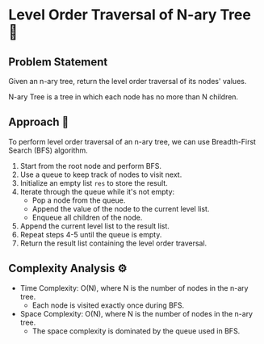 # Level Order Traversal of N-ary Tree 🌳

## Problem Statement

Given an n-ary tree, return the level order traversal of its nodes' values.

N-ary Tree is a tree in which each node has no more than N children.

## Approach 🌟

To perform level order traversal of an n-ary tree, we can use Breadth-First Search (BFS) algorithm.

1. Start from the root node and perform BFS.
2. Use a queue to keep track of nodes to visit next.
3. Initialize an empty list `res` to store the result.
4. Iterate through the queue while it's not empty:
    - Pop a node from the queue.
    - Append the value of the node to the current level list.
    - Enqueue all children of the node.
5. Append the current level list to the result list.
6. Repeat steps 4-5 until the queue is empty.
7. Return the result list containing the level order traversal.

## Complexity Analysis ⚙️

- Time Complexity: O(N), where N is the number of nodes in the n-ary tree.
  - Each node is visited exactly once during BFS.
- Space Complexity: O(N), where N is the number of nodes in the n-ary tree.
  - The space complexity is dominated by the queue used in BFS.
